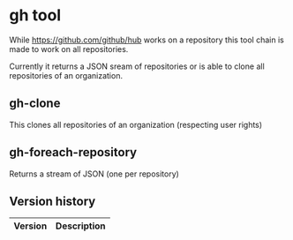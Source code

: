 # gh tool

While https://github.com/github/hub works on a repository this tool chain is made to work on all repositories.

Currently it returns a JSON sream of repositories or is able to clone all repositories of an organization.

## gh-clone

This clones all repositories of an organization (respecting user rights)

## gh-foreach-repository

Returns a stream of JSON (one per repository)

## Version history

|Version|Description|
|---|---|
